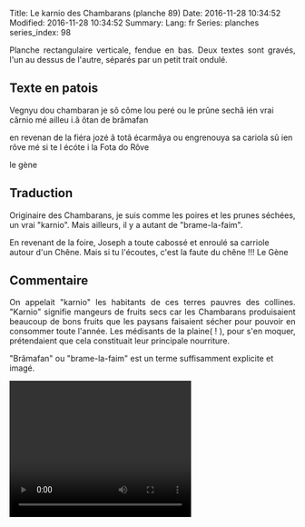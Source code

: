 Title: Le karnio des Chambarans (planche 89)
Date: 2016-11-28 10:34:52
Modified: 2016-11-28 10:34:52
Summary: 
Lang: fr
Series: planches
series_index: 98

<p style="text-align:justify;">Planche rectangulaire verticale, fendue en bas. Deux textes sont gravés, l'un au dessus de l'autre, séparés par un petit trait ondulé.</p>
<figure class="image-block" style="float: right;">
  <img alt="" src="{static}/images/planche_89.png">
  <figcaption style="max-width: 228px"></figcaption>
</figure>


## Texte en patois
 Vegnyu dou chambaran je sô côme lou peré ou le prûne sechâ ién vrai cârnio mé ailleu i.â ôtan de  brâmafan



en revenan de la fiéra jozé â totâ écarmâya ou engrenouya sa cariola sû ien rôve mé si te l écóte i la Fota do Rôve

le gène




## Traduction
Originaire des Chambarans, je suis comme les poires et les prunes séchées, un vrai "karnio". Mais ailleurs, il y a autant de "brame-la-faim".

En revenant de la foire, Joseph a toute cabossé et enroulé sa carriole autour d'un Chêne. Mais si tu l'écoutes, c'est la faute du chêne !!!
Le Gène

## Commentaire
<p style="text-align:justify;">On appelait "karnio" les habitants de ces terres pauvres des collines. "Karnio" signifie mangeurs de fruits secs car les Chambarans produisaient beaucoup de bons fruits que les paysans faisaient sécher pour pouvoir en consommer toute l'année. Les médisants de la plaine( ! ), pour s'en moquer,  prétendaient que cela constituait leur principale nourriture.

"Brâmafan" ou "brame-la-faim" est un terme suffisamment explicite et imagé.</p>

<video width="320" height="240" controls>
  <source src="https://d1njpgd0ygatdn.cloudfront.net/video_89.mp4" type="video/mp4">
</video>
